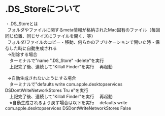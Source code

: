 # .DS_Storeについて

・.DS_Storeとは<br>
&ensp;フォルダやファイルに関するmeta情報が格納されたMac固有のファイル（毎回同じ位置、同じサイズにファイルを開く、等）<br>
&ensp;フォルダ/ファイルのコピー・移動、何らかのアプリケーションで開いた時・保存した時に自動生成される
<br>
&ensp;→削除する場合<br>
&ensp;&ensp;ターミナルで"name ".DS_Store" -delete"を実行<br>
&ensp;&ensp;上記完了後、連続して"Killall Finder"を実行
&ensp;&ensp;再起動<br>
<br>
&ensp;→自動生成されないようにする場合<br>
&ensp;&ensp;ターミナルで"defaults write com.apple.desktopservices DSDontWriteNetworkStores Tru
e"を実行<br>
&ensp;&ensp;上記完了後、連続して"Killall Finder"を実行
&ensp;&ensp;再起動<br>
&ensp;&ensp;※自動生成されるよう戻す場合は以下を実行
&ensp;&ensp;defaults write com.apple.desktopservices DSDontWriteNetworkStores False<br>
<br>
<br>

